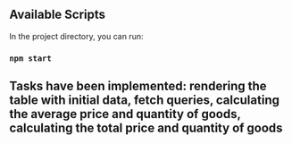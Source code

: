 ## Available Scripts

In the project directory, you can run:

### `npm start`

## Tasks have been implemented: rendering the table with initial data, fetch queries, calculating the average price and quantity of goods, calculating the total price and quantity of goods
